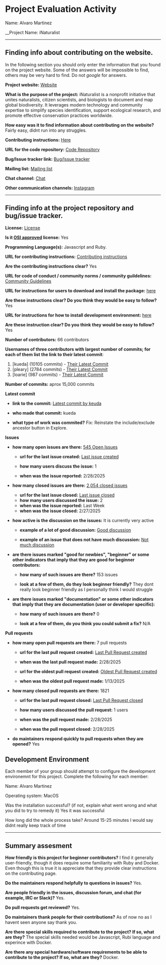 # Project Evaluation Activity

Name: Alvaro Martinez

__Project Name: iNaturalist 


---

## Finding info about contributing on the website.

In the following section you should only enter the information that you
found on the project website. Some of the answers will be impossible to find, others
may be very hard to find. Do not _google_ for answers.

__Project website:__ [Website](https://github.com/inaturalist/inaturalist)


__What is the purpose of the project:__ iNaturalist is a nonprofit initiative that unites naturalists, citizen scientists, and biologists to document and map global biodiversity. It leverages modern technology and community expertise to simplify species identification, support ecological research, and promote effective conservation practices worldwide.


__How easy was it to find information about contributing on the website?__ Fairly easy, didnt run into any struggles.


__Contributing instructions:__ [Here](https://github.com/inaturalist/inaturalist/blob/main/CONTRIBUTING.md) 

__URL for the code repository:__ [Code Repository](https://github.com/orgs/inaturalist/repositories)

__Bug/Issue tracker link:__ [Bug/Issue tracker](https://github.com/inaturalist/inaturalist/issues)

__Mailing list:__ [Mailing list](https://www.inaturalist.org/blog)

__Chat channel:__ [Chat](https://discord.com/invite/C57VKVU)

__Other communication channels:__ [Instagram](https://www.instagram.com/inaturalistorg/)


---

## Finding info at the project repository and bug/issue tracker.

__License:__ [License](https://mit-license.org/)

__Is it [OSI approved](https://opensource.org/licenses/alphabetical) license:__ Yes

__Programming Language(s):__ Javascript and Ruby.

__URL for contributing instructions:__ [Contributing instructions](https://github.com/inaturalist/inaturalist/blob/main/CONTRIBUTING.md)

__Are the contributing instructions clear?__ Yes


__URL for code of conduct / community norms / community guildelines:__ [Community Guidelines](https://www.inaturalist.org/pages/community+guidelines)

__URL for instructions for users to download and install the package:__  [here](https://github.com/inaturalist/inaturalist/blob/main/CONTRIBUTING.md#getting-a-development-environment-set-up)


__Are these instructions clear? Do you think they would be easy to follow?__ Yes


__URL for instructions for how to install development environment:__ [here](https://github.com/inaturalist/inaturalist/blob/main/CONTRIBUTING.md#getting-a-development-environment-set-up)


__Are these instruction clear? Do you think they would be easy to follow?__ Yes


__Number of contributors:__ 66 contributors


__Usernames of three contributors with largest number of commits; for
each of them list the link to their latest commit__:

1. [kueda] (10105 commits) - [Their Latest Commit](https://github.com/inaturalist/inaturalist/commit/40e31148c6435e41b33d2c50fa25bbadc22d981e)
1. [pleary] (2784 commits) - [Their Latest Commit](https://github.com/inaturalist/inaturalist/commit/8d011918304297eb651e0f5728a7d69da7354035)
1. [loarie] (987 commits) - [Their Latest Commit](https://github.com/inaturalist/inaturalist/commit/003bd957bfd76e1210ca80547dcf6271f9dcada1)


__Number of commits:__ aprox 15,000 commits

__Latest commit__ 

- __link to the commit:__ [Latest commit by keuda](https://github.com/inaturalist/inaturalist/commit/40e31148c6435e41b33d2c50fa25bbadc22d981e)

- __who made that commit:__ kueda

- __what type of work was commited?__ Fix: Reinstate the include/exclude ancestor button in Explore.


__Issues__

- __how many open issues are there:__ [545 Open Issues](https://github.com/inaturalist/inaturalist/issues)

    - __url for the last issue created:__ [Last issue created](https://github.com/inaturalist/inaturalist/issues/4428)

    - __how many users discuss the issue:__ 1 
    
    - __when was the issue reported:__ 2/28/2025
    

- __how many closed issues are there:__ [2,054 closed issues](https://github.com/inaturalist/inaturalist/issues?q=is%3Aissue%20state%3Aclosed)
    - __url for the last issue closed:__ [Last issue closed](https://github.com/inaturalist/inaturalist/issues/4415)
    - __how many users discussed the issue:__ 2 
    - __when was the issue reported:__ Last Week
    - __when was the issue closed:__ 2/27/2025

- __how active is the discussion on the issues:__ It is currently very active

    - __example of a lot of good discussion:__ [Good discussion](https://github.com/inaturalist/inaturalist/issues/237)
    
    - __example of an issue that does not have much discussion:__ [Not much discussion](https://github.com/inaturalist/inaturalist/issues/4396)



- __are there issues marked "good for newbies", "beginner" or some other indicators that imply that they are good for beginner contributors:__ 

    - __how many of such issues are there?__ 153 issues
    
    - __look at a few of them, do they look beginner friendly?__ They dont really look beginner friendly as I personally think I would struggle 



- __are there issues marked "documentation" or some other indicators that imply that they are documentation (user or developer specific):__ 

    - __how many of such issues are there?__ 0
    
    - __look at a few of them, do you think you could submit a fix?__ N/A



__Pull requests__

- __how many open pull requests are there:__ 7 pull requests

    - __url for the last pull request created:__ [Last Pull Request created](https://github.com/inaturalist/inaturalist/pull/4429)
    
    - __when was the last pull request made:__ 2/28/2025

    - __url for the oldest pull request created:__ [Oldest Pull Request created](https://github.com/inaturalist/inaturalist/pull/4347)
    
    - __when was the oldest pull request made:__ 1/13/2025

- __how many closed pull requests are there:__ 1821

    - __url for the last pull request closed:__ [Last Pull Request closed](https://github.com/inaturalist/inaturalist/pull/4427)
    
    - __how many users discussed the pull request:__ 1 users
    
    - __when was the pull request made:__  2/28/2025
    
    - __when was the pull request closed:__ 2/28/2025

- __do maintainers respond quickly to pull requests when they are opened?__ Yes


## Development Environment 

Each member of your group should attempt to configure the development environemnt 
for this project. Complete the following for each member:

Name: Alvaro Martinez

Operating system: MacOS

Was the installation successful? (if not, explain what went wrong and 
what you did to try to remedy it) 
Yes it was successful

How long did the whole process take? 
Around 15-25 minutes I would say didnt really keep track of time


---


## Summary assesment
__How friendly is this project for beginner contributors?__
I find it generally user-friendly, though it does require some familiarity with Ruby and Docker. Even though this is true it is appreciate that they provide clear instructions on the contributing page.


__Do the maintainers respond helpfully to questions in issues?__
Yes.

__Are people friendly in the issues, discussion forum, and chat (for example, IRC or Slack)?__
Yes.

__Do pull requests get reviewed?__
Yes.

__Do maintainers thank people for their contributions?__
As of now no as I havent seen anyone say thank you.

__Are there special skills required to contribute to the project? If so, what are they?__
The special skills needed would be Javascript, Rubi language and experince with Docker.

__Are there any special hardware/software requirements to be able to contribute to the project? If so, what are they?__
Docker.
